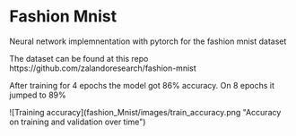 # Fashion Mnist

<p>Neural network implemnentation with pytorch for the fashion mnist dataset</p>
<p>The dataset can be found at this repo https://github.com/zalandoresearch/fashion-mnist</p>

<p>After training for 4 epochs the model got 86% accuracy. On 8 epochs it jumped to 89%</p>
![Training accuracy](fashion_Mnist/images/train_accuracy.png "Accuracy on training and validation over time")


